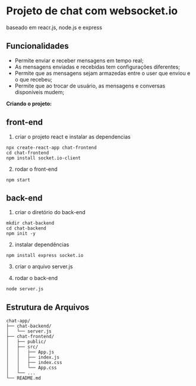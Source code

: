 # Projeto de chat com websocket.io

baseado em reacr.js, node.js e express

## Funcionalidades
- Permite enviar e receber mensagens em tempo real;
- As mensagens enviadas e recebidas tem configurações diferentes;
- Permite que as mensagens sejam armazedas entre o user que enviou e o que recebeu;
- Permite que ao trocar de usuário, as mensagens e conversas disponíveis mudem;

**Criando o projeto:**

## front-end

1. criar o projeto react e instalar as dependencias

````
npx create-react-app chat-frontend
cd chat-frontend
npm install socket.io-client
````

2. rodar o front-end

````
npm start
````

## back-end

1. criar o diretório do back-end

````
mkdir chat-backend
cd chat-backend
npm init -y
````

2. instalar dependências

````
npm install express socket.io
````

3. criar o arquivo server.js

4. rodar o back-end

````
node server.js
````

## Estrutura de Arquivos

    chat-app/
    ├── chat-backend/
    │   └── server.js
    ├── chat-frontend/
    │   ├── public/
    │   ├── src/
    │   │   ├── App.js
    │   │   ├── index.js  
    │   │   ├── index.css
    │   │   └── App.css
    │   └── ...
    └── README.md
